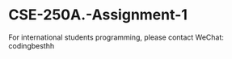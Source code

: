 # CSE-250A.-Assignment-1
For international students programming, please contact WeChat: codingbesthh
